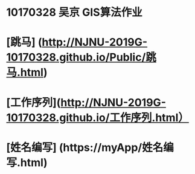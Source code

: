 10170328 吴京 GIS算法作业
=================
# [跳马] (http://NJNU-2019G-10170328.github.io/Public/跳马.html)
# [工作序列](http://NJNU-2019G-10170328.github.io/工作序列.html）
# [姓名编写] (https://myApp/姓名编写.html)

